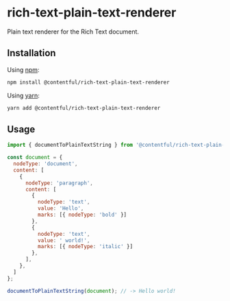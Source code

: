 # rich-text-plain-text-renderer

Plain text renderer for the Rich Text document.

## Installation

Using [npm](http://npmjs.org/):

```sh
npm install @contentful/rich-text-plain-text-renderer
```

Using [yarn](https://yarnpkg.com/):
```sh
yarn add @contentful/rich-text-plain-text-renderer
```

## Usage

```javascript
import { documentToPlainTextString } from '@contentful/rich-text-plain-text-renderer';

const document = {
  nodeType: 'document',
  content: [
    {
      nodeType: 'paragraph',
      content: [
        {
          nodeType: 'text',
          value: 'Hello',
          marks: [{ nodeType: 'bold' }]
        },
        {
          nodeType: 'text',
          value: ' world!',
          marks: [{ nodeType: 'italic' }]
        },
      ],
    },
  ]
};

documentToPlainTextString(document); // -> Hello world!
```
